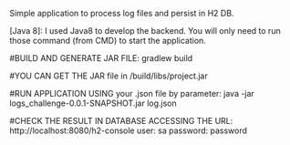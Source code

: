 Simple application to process log files and persist in H2 DB.

[Java 8]: I used Java8 to develop the backend. You will only need to run those command (from CMD) to start the application.

#BUILD AND GENERATE JAR FILE:  gradlew build

#YOU CAN GET THE JAR file in /build/libs/project.jar

#RUN APPLICATION USING your .json file by parameter: java -jar logs_challenge-0.0.1-SNAPSHOT.jar log.json

#CHECK THE RESULT IN DATABASE ACCESSING THE URL: http://localhost:8080/h2-console user: sa password: password
